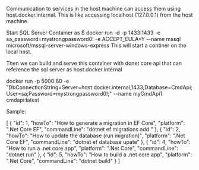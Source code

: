 Communication to services in the host machine can access them using host.docker.internal. This is like accessing localhost (127.0.0.1) from the host machine.


Start SQL Server Container as 
$ docker run -d -p 1433:1433 -e sa_password=mystrongpassword0! -e ACCEPT_EULA=Y --name mssql microsoft/mssql-server-windows-express
This will start a continer on the local host.

Then we can build and serve this container with donet core api that can reference the sql server as host.docker.internal

docker run -p 5000:80 -e "DbConnectionString=Server=host.docker.internal,1433;Database=CmdApi;User=sa;Password=mystrongpassword0!;" --name myCmdApi1 cmdapi:latest



Sample: 

[
    {
        "id": 1,
        "howTo": "How to generate a migration in EF Core",
        "platform": ".Net Core EF",
        "commandLine": "dotnet ef migrations add <name of migration>"
    },
    {
        "id": 2,
        "howTo": "How to update the database (run migration)",
        "platform": ".Net Core EF",
        "commandLine": "dotnet ef database upate"
    },
    {
        "id": 4,
        "howTo": "How to run a .net core app",
        "platform": ".Net Core",
        "commandLine": "dotnet run"
    },
    {
        "id": 5,
        "howTo": "How to build a .net core app",
        "platform": ".Net Core",
        "commandLine": "dotnet build"
    }
]
